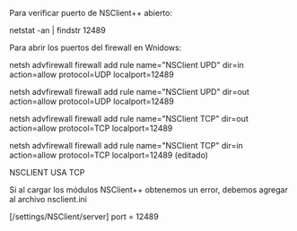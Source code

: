 Para verificar puerto de NSClient++ abierto: 

netstat -an | findstr 12489

Para abrir los puertos del firewall en Wnidows:

netsh advfirewall firewall add rule name="NSClient UPD" dir=in action=allow protocol=UDP localport=12489

netsh advfirewall firewall add rule name="NSClient UPD" dir=out action=allow protocol=UDP localport=12489

netsh advfirewall firewall add rule name="NSClient TCP" dir=out action=allow protocol=TCP localport=12489

netsh advfirewall firewall add rule name="NSClient TCP" dir=in action=allow protocol=TCP localport=12489 (editado)

NSCLIENT USA TCP

Si al cargar los módulos NSClient++ obtenemos un error, debemos agregar al archivo nsclient.ini

[/settings/NSClient/server]
port = 12489
